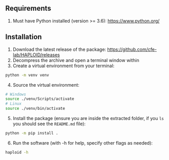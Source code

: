 ## Requirements
1. Must have Python installed (version >= 3.6): https://www.python.org/

## Installation
1. Download the latest release of the package: https://github.com/cfe-lab/HAPLOID/releases
2. Decompress the archive and open a terminal window within
3. Create a virtual environment from your terminal:

```bash
python -m venv venv
```

4. Source the virtual environment:

```bash
# Windows
source ./venv/Scripts/activate
# Linux
source ./venv/bin/activate
```

5. Install the package (ensure you are inside the extracted folder, if you `ls` you should see the `README.md` file):

```bash
python -m pip install .
```

6. Run the software (with -h for help, specify other flags as needed):

```bash
haploid -h
```